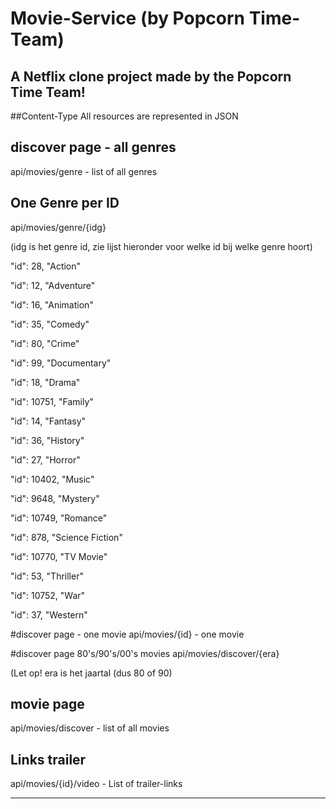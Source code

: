 # Movie-Service (by Popcorn Time-Team)
A Netflix clone project made by the Popcorn Time Team!
------------------------------------------------------


##Content-Type
All resources are represented in JSON


## discover page - all genres
api/movies/genre - list of all genres

## One Genre per ID
api/movies/genre/{idg}

(idg is het genre id, zie lijst hieronder voor welke id bij welke genre hoort)

"id": 28,
"Action"

"id": 12,
"Adventure"

"id": 16,
"Animation"

"id": 35,
"Comedy"

"id": 80,
"Crime"

"id": 99,
"Documentary"

"id": 18,
"Drama"

"id": 10751,
"Family"

"id": 14,
"Fantasy"

"id": 36,
"History"

"id": 27,
"Horror"

"id": 10402,
"Music"

"id": 9648,
"Mystery"

"id": 10749,
"Romance"

"id": 878,
"Science Fiction"

"id": 10770,
"TV Movie"

"id": 53,
"Thriller"

"id": 10752,
"War"

"id": 37,
"Western"

#discover page - one movie
api/movies/{id} - one movie

#discover page 80's/90's/00's movies
api/movies/discover/{era}

(Let op! era is het jaartal (dus 80 of 90)

## movie page
api/movies/discover - list of all movies

## Links trailer
api/movies/{id}/video - List of trailer-links

--------------------------------------------------------



